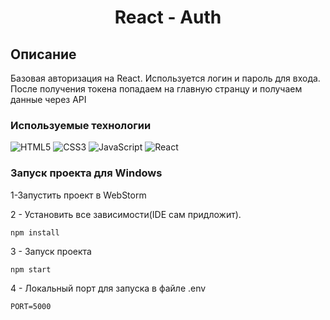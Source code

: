 <h1 align="center">React - Auth</h1>

## Описание
Базовая авторизация на React. Используется логин и пароль для входа. 
После получения токена попадаем на главную странцу и получаем данные через API 

### Используемые технологии
![HTML5](https://img.shields.io/badge/-HTML5-black?style=flat-square&logo=html5&logoColor=html)
![CSS3](https://img.shields.io/badge/-CSS3-black?style=flat-square&logo=css3&logoColor=css3)
![JavaScript](https://img.shields.io/badge/-JavaScript-black?style=flat-square&logo=javascript)
![React](https://img.shields.io/badge/-React-black?style=flat-square&logo=react)

### Запуск проекта для Windows

1-Запустить проект в WebStorm

2 - Установить все зависимости(IDE сам придложит).
```
npm install
```
3 - Запуск проекта
```
npm start
```
4 - Локальный порт для запуска в файле .env
```
PORT=5000
```
